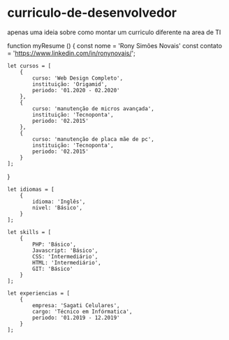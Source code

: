 # curriculo-de-desenvolvedor
apenas uma ideia sobre como montar um curriculo diferente na area de TI

function myResume () {
    const nome = 'Rony Simões Novais'
    const contato = 'https://www.linkedin.com/in/ronynovais/';

    let cursos = [
        {
            curso: 'Web Design Completo',
            instituição: 'Origamid',
            periodo: '01.2020 - 02.2020'
        },
        {
            curso: 'manutenção de micros avançada',
            instituição: 'Tecnoponta',
            periodo: '02.2015'
        },
        {
            curso: 'manutenção de placa mãe de pc',
            instituição: 'Tecnoponta',
            periodo: '02.2015'
        }
    ];
}

    let idiomas = [
        {
            idioma: 'Inglês',
            nivel: 'Básico',
        }
    ];

    let skills = [
        {
            PHP: 'Básico',
            Javascript: 'Básico',
            CSS: 'Intermediário',
            HTML: 'Intermediário',
            GIT: 'Básico'
        }
    ];

    let experiencias = [
        {
            empresa: 'Sagati Celulares',
            cargo: 'Técnico em Infórmatica',
            periodo: '01.2019 - 12.2019'
        }
    ];

